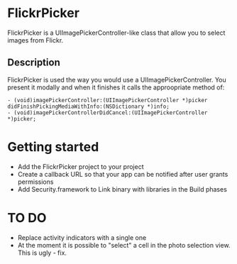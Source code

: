 # FlickrPicker

FlickrPicker is a UIImagePickerController-like class that allow you to select images from Flickr.

## Description

FlickrPicker is used the way you would use a UIImagePickerController. You present it modally and when it finishes it calls the approopriate method of:

    - (void)imagePickerController:(UIImagePickerController *)picker didFinishPickingMediaWithInfo:(NSDictionary *)info;
    - (void)imagePickerControllerDidCancel:(UIImagePickerController *)picker;


# Getting started

* Add the FlickrPicker project to your project
* Create a callback URL so that your app can be notified after user grants permissions
* Add Security.framework to Link binary with libraries in the Build phases


# TO DO


* Replace activity indicators with a single one
* At the moment it is possible to "select" a cell in the photo selection view. This is ugly - fix.

